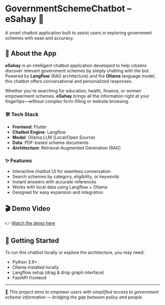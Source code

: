 # GovernmentSchemeChatbot – eSahay 🤖

A smart chatbot application built to assist users in exploring government schemes with ease and accuracy.

## 📱 About the App

**eSahay** is an intelligent chatbot application developed to help citizens discover relevant government schemes by simply chatting with the bot. Powered by **Langflow** (RAG architecture) and the **Ollama** language model, this chatbot offers conversational and personalized responses.

Whether you're searching for education, health, finance, or women empowerment schemes, **eSahay** brings all the information right at your fingertips—without complex form-filling or website browsing.

### 🛠️ Tech Stack
- **Frontend**: Flutter
- **Chatbot Engine**: Langflow
- **Model**: Ollama LLM (Local/Open Source)
- **Data**: PDF-based scheme documents
- **Architecture**: Retrieval-Augmented Generation (RAG)

### ✨ Features
- Interactive chatbot UI for seamless conversation
- Search schemes by category, eligibility, or keywords
- Instant answers with accurate references
- Works with local data using Langflow + Ollama
- Designed for easy expansion and integration

## 🎬 Demo Video

👉 [Watch the demo here]([https://your-video-link.com](https://drive.google.com/file/d/1exv26dE23qAZDrqyXGUVhKxUbWR4mQ2f/view?usp=drive_link))


## 🚀 Getting Started

To run this chatbot locally or explore the architecture, you may need:
- Python 3.9+
- Ollama installed locally
- Langflow setup (drag & drop graph interface)
- FastAPI frontend

---

🔗 *This project aims to empower users with simplified access to government scheme information — bridging the gap between policy and people.*

